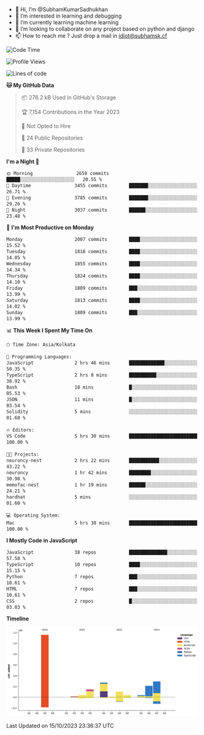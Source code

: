 - 👋 Hi, I’m @SubhamKumarSadhukhan
- 👀 I’m interested in learning and debugging
- 🌱 I’m currently learning machine learning
- 💞️ I’m looking to collaborate on any project based on python and django
- 📫 How to reach me ?
      Just drop a mail in idiot@subhamsk.cf

<!---
SubhamKumarSadhukhan/SubhamKumarSadhukhan is a ✨ special ✨ repository because its `README.md` (this file) appears on your GitHub profile.
You can click the Preview link to take a look at your changes.
--->


<!--START_SECTION:waka-->
![Code Time](http://img.shields.io/badge/Code%20Time-1%2C594%20hrs%2035%20mins-blue)

![Profile Views](http://img.shields.io/badge/Profile%20Views-1-blue)

![Lines of code](https://img.shields.io/badge/From%20Hello%20World%20I%27ve%20Written-2.3%20million%20lines%20of%20code-blue)

**🐱 My GitHub Data** 

> 📦 276.2 kB Used in GitHub's Storage 
 > 
> 🏆 7,154 Contributions in the Year 2023
 > 
> 🚫 Not Opted to Hire
 > 
> 📜 24 Public Repositories 
 > 
> 🔑 33 Private Repositories 
 > 
**I'm a Night 🦉** 

```text
🌞 Morning                2658 commits        █████░░░░░░░░░░░░░░░░░░░░   20.55 % 
🌆 Daytime                3455 commits        ███████░░░░░░░░░░░░░░░░░░   26.71 % 
🌃 Evening                3785 commits        ███████░░░░░░░░░░░░░░░░░░   29.26 % 
🌙 Night                  3037 commits        ██████░░░░░░░░░░░░░░░░░░░   23.48 % 
```
📅 **I'm Most Productive on Monday** 

```text
Monday                   2007 commits        ████░░░░░░░░░░░░░░░░░░░░░   15.52 % 
Tuesday                  1818 commits        ████░░░░░░░░░░░░░░░░░░░░░   14.05 % 
Wednesday                1855 commits        ████░░░░░░░░░░░░░░░░░░░░░   14.34 % 
Thursday                 1824 commits        ████░░░░░░░░░░░░░░░░░░░░░   14.10 % 
Friday                   1809 commits        ███░░░░░░░░░░░░░░░░░░░░░░   13.99 % 
Saturday                 1813 commits        ████░░░░░░░░░░░░░░░░░░░░░   14.02 % 
Sunday                   1809 commits        ███░░░░░░░░░░░░░░░░░░░░░░   13.99 % 
```


📊 **This Week I Spent My Time On** 

```text
🕑︎ Time Zone: Asia/Kolkata

💬 Programming Languages: 
JavaScript               2 hrs 46 mins       █████████████░░░░░░░░░░░░   50.35 % 
TypeScript               2 hrs 8 mins        ██████████░░░░░░░░░░░░░░░   38.92 % 
Bash                     18 mins             █░░░░░░░░░░░░░░░░░░░░░░░░   05.53 % 
JSON                     11 mins             █░░░░░░░░░░░░░░░░░░░░░░░░   03.54 % 
Solidity                 5 mins              ░░░░░░░░░░░░░░░░░░░░░░░░░   01.60 % 

🔥 Editors: 
VS Code                  5 hrs 30 mins       █████████████████████████   100.00 % 

🐱‍💻 Projects: 
neuroncy-nest            2 hrs 22 mins       ███████████░░░░░░░░░░░░░░   43.22 % 
neuroncy                 1 hr 42 mins        ████████░░░░░░░░░░░░░░░░░   30.98 % 
memofac-nest             1 hr 19 mins        ██████░░░░░░░░░░░░░░░░░░░   24.21 % 
hardhat                  5 mins              ░░░░░░░░░░░░░░░░░░░░░░░░░   01.60 % 

💻 Operating System: 
Mac                      5 hrs 30 mins       █████████████████████████   100.00 % 
```

**I Mostly Code in JavaScript** 

```text
JavaScript               38 repos            ██████████████░░░░░░░░░░░   57.58 % 
TypeScript               10 repos            ████░░░░░░░░░░░░░░░░░░░░░   15.15 % 
Python                   7 repos             ███░░░░░░░░░░░░░░░░░░░░░░   10.61 % 
HTML                     7 repos             ███░░░░░░░░░░░░░░░░░░░░░░   10.61 % 
CSS                      2 repos             █░░░░░░░░░░░░░░░░░░░░░░░░   03.03 % 
```



**Timeline**

![Lines of Code chart](https://raw.githubusercontent.com/SubhamKumarSadhukhan/SubhamKumarSadhukhan/main/assets/bar_graph.png)


 Last Updated on 15/10/2023 23:36:37 UTC
<!--END_SECTION:waka-->

